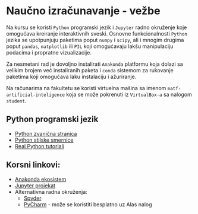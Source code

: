 # Naučno izračunavanje - vežbe

Na kursu se koristi `Python` programski jezik i `Jupyter` radno okruženje koje omogućava kreiranje interaktivnih sveski. Osnovne funkcionalnosti `Python` jezika se upotpunjuju paketima poput `numpy` i `scipy`, ali i mnogim drugima poput `pandas`, `matplotlib` ili `PIL` koji omogućavaju lakšu manipulaciju podacima i propratne vizualizacije.

Za nesmetani rad je dovoljno instalirati `Anakonda` platformu koja dolazi sa velikim brojem već instaliranih paketa i `conda` sistemom za rukovanje paketima koji omogućava laku instalaciju i ažuriranje.

Na računarima na fakultetu se koristi virtuelna mašina sa imenom `matf-artificial-inteligence` koja se može pokrenuti iz `VirtualBox-a` sa nalogom `student`. 

## Python programski jezik 
- [Python zvanična stranica](https://www.python.org/)
- [Python stilske smernice](https://www.python.org/dev/peps/pep-0008/)
- [Real Python tutoriali](https://realpython.com/)

## Korsni linkovi: 
- [Anakonda ekosistem](https://www.continuum.io/downloads)
- [Jupyter projekat](http://jupyter.org/)
- Alternativna radna okruženja:
    - [Spyder](https://github.com/spyder-ide/spyder)
    - [PyCharm](https://www.jetbrains.com/pycharm/) - može se koristiti besplatno uz Alas nalog
